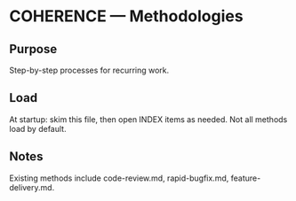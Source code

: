 # COHERENCE — Methodologies

## Purpose
Step-by-step processes for recurring work.

## Load
At startup: skim this file, then open INDEX items as needed. Not all methods load by default.

## Notes
Existing methods include code-review.md, rapid-bugfix.md, feature-delivery.md.
